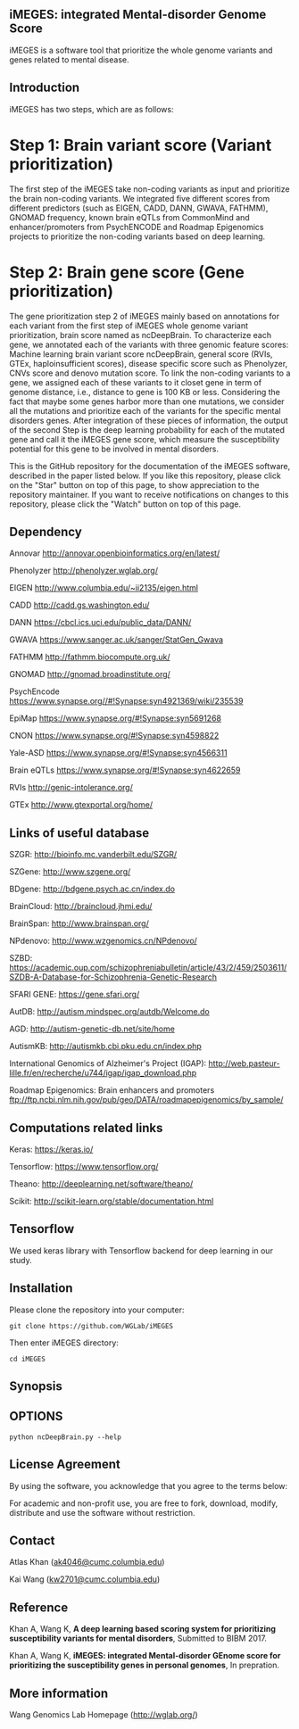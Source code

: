 ## iMEGES: integrated Mental-disorder Genome Score

iMEGES is a software tool that prioritize the whole genome variants and genes related to mental disease. 

## Introduction
iMEGES has two steps, which are as follows:

# Step 1: Brain variant score (Variant prioritization)  
The first step of the iMEGES take non-coding variants as input and prioritize the brain non-coding variants. We integrated five different scores from different predictors (such as EIGEN, CADD, DANN, GWAVA, FATHMM), GNOMAD frequency, known brain eQTLs from CommonMind and enhancer/promoters from PsychENCODE and Roadmap Epigenomics projects to prioritize the non-coding variants based on deep learning. 

# Step 2: Brain gene score (Gene prioritization) 
The gene prioritization step 2 of iMEGES mainly based on annotations for each variant from the first step of iMEGES whole genome variant prioritization, brain score named as ncDeepBrain. To characterize each gene, we annotated each of the variants with three genomic feature scores: 
Machine learning brain variant score ncDeepBrain, general score (RVIs, GTEx, haploinsufficient scores), disease specific score such as Phenolyzer, CNVs score and denovo mutation score. To link the non-coding variants to a gene, we assigned each of these variants to it closet gene in term of genome distance, i.e., distance to gene is 100 KB or less. Considering the fact that maybe some genes harbor more than one mutations, we consider all the mutations and prioritize each of the variants for the specific mental disorders genes. After integration of these pieces of information, the output of the second Step is the deep learning probability for each of the mutated gene and call it the iMEGES gene score, which measure the susceptibility potential for this gene to be involved in mental disorders.

This is the GitHub repository for the documentation of the iMEGES software, described in the paper listed below. If you like this repository, please click on the "Star" button on top of this page, to show appreciation to the repository maintainer. If you want to receive notifications on changes to this repository, please click the "Watch" button on top of this page.


## Dependency

Annovar http://annovar.openbioinformatics.org/en/latest/

Phenolyzer http://phenolyzer.wglab.org/

EIGEN http://www.columbia.edu/~ii2135/eigen.html

CADD http://cadd.gs.washington.edu/

DANN https://cbcl.ics.uci.edu/public_data/DANN/ 

GWAVA https://www.sanger.ac.uk/sanger/StatGen_Gwava

FATHMM http://fathmm.biocompute.org.uk/

GNOMAD http://gnomad.broadinstitute.org/

PsychEncode https://www.synapse.org//#!Synapse:syn4921369/wiki/235539

EpiMap https://www.synapse.org/#!Synapse:syn5691268

CNON https://www.synapse.org/#!Synapse:syn4598822

Yale-ASD https://www.synapse.org/#!Synapse:syn4566311

Brain eQTLs https://www.synapse.org/#!Synapse:syn4622659

RVIs http://genic-intolerance.org/

GTEx http://www.gtexportal.org/home/

## Links of useful database

SZGR: http://bioinfo.mc.vanderbilt.edu/SZGR/

SZGene: http://www.szgene.org/

BDgene: http://bdgene.psych.ac.cn/index.do

BrainCloud: http://braincloud.jhmi.edu/

BrainSpan: http://www.brainspan.org/

NPdenovo: http://www.wzgenomics.cn/NPdenovo/

SZBD: https://academic.oup.com/schizophreniabulletin/article/43/2/459/2503611/SZDB-A-Database-for-Schizophrenia-Genetic-Research

SFARI GENE: https://gene.sfari.org/

AutDB: http://autism.mindspec.org/autdb/Welcome.do

AGD: http://autism-genetic-db.net/site/home 

AutismKB: http://autismkb.cbi.pku.edu.cn/index.php

International Genomics of Alzheimer's Project (IGAP): http://web.pasteur-lille.fr/en/recherche/u744/igap/igap_download.php

Roadmap Epigenomics: Brain enhancers and promoters
ftp://ftp.ncbi.nlm.nih.gov/pub/geo/DATA/roadmapepigenomics/by_sample/


## Computations related links

Keras: https://keras.io/

Tensorflow: https://www.tensorflow.org/

Theano: http://deeplearning.net/software/theano/

Scikit: http://scikit-learn.org/stable/documentation.html

## Tensorflow

We used keras library with Tensorflow backend for deep learning in our study. 

## Installation 

Please clone the repository into your computer:

    git clone https://github.com/WGLab/iMEGES

Then enter iMEGES directory:

    cd iMEGES
    
## Synopsis

## OPTIONS

    python ncDeepBrain.py --help


## License Agreement

By using the software, you acknowledge that you agree to the terms below:

For academic and non-profit use, you are free to fork, download, modify, distribute and use the software without restriction.

## Contact
Atlas Khan (ak4046@cumc.columbia.edu)

Kai Wang (kw2701@cumc.columbia.edu)

## Reference
Khan A, Wang K, **A deep learning based scoring system for prioritizing susceptibility variants for mental disorders**, Submitted to BIBM 2017.

Khan A, Wang K, **iMEGES: integrated Mental-disorder GEnome score for prioritizing the susceptibility genes in personal genomes**, In prepration.

## More information
Wang Genomics Lab Homepage (http://wglab.org/)



